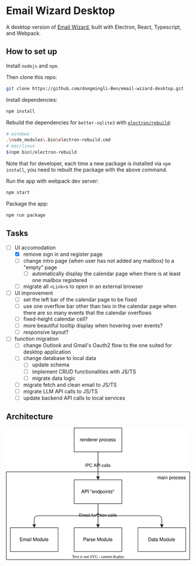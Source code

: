 # Email Wizard Desktop

A desktop version of [Email Wizard](https://github.com/dongmingli-Ben/email-wizard), built with Electron, React, Typescript, and Webpack.

## How to set up

Install `nodejs` and `npm`.

Then clone this repo:

```bash
git clone https://github.com/dongmingli-Ben/email-wizard-desktop.git
```

Install dependencies:

```bash
npm install
```

Rebuild the dependencies for `better-sqlite3` with [`electron/rebuild`](https://github.com/electron/rebuild):

```bash
# windows
.\node_modules\.bin\electron-rebuild.cmd
# mac/linux
$(npm bin)/electron-rebuild
```

Note that for developer, each time a new package is installed via `npm install`, you need to rebuilt the package with the above command.

Run the app with webpack dev server:

```bash
npm start
```

Package the app:

```bash
npm run package
```

## Tasks

- [ ] UI accomodation
  - [x] remove sign in and register page
  - [ ] change intro page (when user has not added any mailbox) to a "empty" page
    - [ ] automatically display the calendar page when there is at least one mailbox registered
  - [ ] migrate all `<Link>`s to open in an external browser
- [ ] UI improvement
  - [ ] set the left bar of the calendar page to be fixed
  - [ ] use one overflow bar other than two in the calendar page when there are so many events that the calendar overflows
  - [ ] fixed-height calendar cell?
  - [ ] more beautiful tooltip display when hovering over events?
  - [ ] responsive layout?
- [ ] function migration
  - [ ] change Outlook and Gmail's Oauth2 flow to the one suited for desktop application
  - [ ] change database to local data
    - [ ] update schema
    - [ ] implement CRUD functionalities with JS/TS
    - [ ] migrate data logic
  - [ ] migrate fetch and clean email to JS/TS
  - [ ] migrate LLM API calls to JS/TS
  - [ ] update backend API calls to local services

## Architecture

![image](docs/architecture.drawio.svg)
